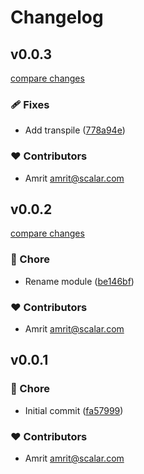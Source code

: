 # Changelog


## v0.0.3

[compare changes](https://github.com/your-org/my-module/compare/v0.0.2...v0.0.3)

### 🩹 Fixes

- Add transpile ([778a94e](https://github.com/your-org/my-module/commit/778a94e))

### ❤️ Contributors

- Amrit <amrit@scalar.com>

## v0.0.2

[compare changes](https://github.com/your-org/my-module/compare/v0.0.1...v0.0.2)

### 🏡 Chore

- Rename module ([be146bf](https://github.com/your-org/my-module/commit/be146bf))

### ❤️ Contributors

- Amrit <amrit@scalar.com>

## v0.0.1


### 🏡 Chore

- Initial commit ([fa57999](https://github.com/your-org/my-module/commit/fa57999))

### ❤️ Contributors

- Amrit <amrit@scalar.com>


